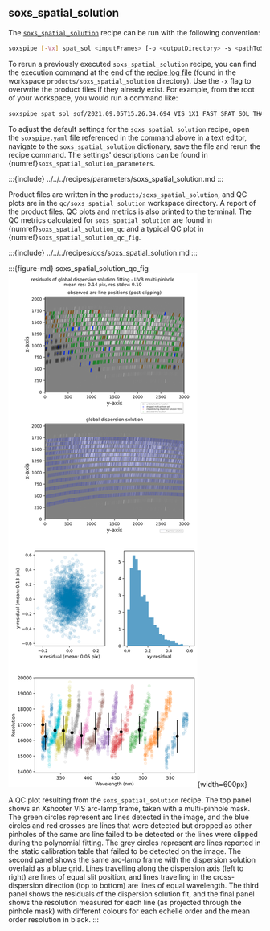 ## soxs_spatial_solution

The [`soxs_spatial_solution`](../../../recipes/soxs_spatial_solution.md) recipe can be run with the following convention:

```bash
soxspipe [-Vx] spat_sol <inputFrames> [-o <outputDirectory> -s <pathToSettingsFile> --poly=<oowwss>]
```

To rerun a previously executed `soxs_spatial_solution` recipe, you can find the execution command at the end of the [recipe log file](../../logging.md) (found in the workspace `products/soxs_spatial_solution` directory). Use the `-x` flag to overwrite the product files if they already exist. For example, from the root of your workspace, you would run a command like:

```bash
soxspipe spat_sol sof/2021.09.05T15.26.34.694_VIS_1X1_FAST_SPAT_SOL_THAR_10.0S_XSHOOTER.sof -s ./sessions/base/soxspipe.yaml  -x
```

To adjust the default settings for the `soxs_spatial_solution` recipe, open the `soxspipe.yaml` file referenced in the command above in a text editor, navigate to the `soxs_spatial_solution` dictionary, save the file and rerun the recipe command. The settings' descriptions can be found in {numref}`soxs_spatial_solution_parameters`.

:::{include} ../../../recipes/parameters/soxs_spatial_solution.md
:::

Product files are written in the `products/soxs_spatial_solution`, and QC plots are in the `qc/soxs_spatial_solution` workspace directory. A report of the product files, QC plots and metrics is also printed to the terminal. The QC metrics calculated for `soxs_spatial_solution` are found in {numref}`soxs_spatial_solution_qc` and a typical QC plot in {numref}`soxs_spatial_solution_qc_fig`.

:::{include} ../../../recipes/qcs/soxs_spatial_solution.md
:::

:::{figure-md} soxs_spatial_solution_qc_fig
![image-20240924143842700](../../../_images/image-20240924143842700.png){width=600px}

A QC plot resulting from the `soxs_spatial_solution` recipe. The top panel shows an Xshooter VIS arc-lamp frame, taken with a multi-pinhole mask. The green circles represent arc lines detected in the image, and the blue circles and red crosses are lines that were detected but dropped as other pinholes of the same arc line failed to be detected or the lines were clipped during the polynomial fitting. The grey circles represent arc lines reported in the static calibration table that failed to be detected on the image. The second panel shows the same arc-lamp frame with the dispersion solution overlaid as a blue grid. Lines travelling along the dispersion axis (left to right) are lines of equal slit position, and lines travelling in the cross-dispersion direction (top to bottom) are lines of equal wavelength. The third panel shows the residuals of the dispersion solution fit, and the final panel shows the resolution measured for each line (as projected through the pinhole mask) with different colours for each echelle order and the mean order resolution in black.
:::

